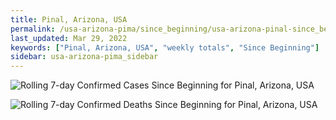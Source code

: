 ```yaml
---
title: Pinal, Arizona, USA
permalink: /usa-arizona-pima/since_beginning/usa-arizona-pinal-since_beginning.html
last_updated: Mar 29, 2022
keywords: ["Pinal, Arizona, USA", "weekly totals", "Since Beginning"]
sidebar: usa-arizona-pima_sidebar
---
```


![Rolling 7-day Confirmed Cases Since Beginning for Pinal, Arizona, USA](/covid_tracker/images/graphs/usa-arizona-pinal-rolling_7_days_confirmed-since_beginning_graph.png)

![Rolling 7-day Confirmed Deaths Since Beginning for Pinal, Arizona, USA](/covid_tracker/images/graphs/usa-arizona-pinal-rolling_7_days_deaths-since_beginning_graph.png)
